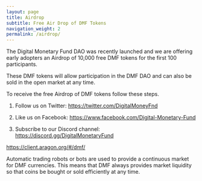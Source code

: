 ```yaml
---
layout: page
title: Airdrop
subtitle: Free Air Drop of DMF Tokens
navigation_weight: 2
permalink: /airdrop/
---
```

                 
The Digital Monetary Fund DAO was recently launched and we are offering early adopters an Airdrop of 10,000 free DMF tokens for the first 100 participants.

These DMF tokens will allow participation in the DMF DAO and can also be sold in the open market at any time.

To receive the free Airdrop of DMF tokens follow these steps.

1) Follow us on Twitter: <a href="https://twitter.com/DigitalMoneyFnd" target="_blank">https://twitter.com/DigitalMoneyFnd</a>

2) Like us on Facebook: <a href="https://www.facebook.com/Digital-Monetary-Fund-111060390635996" target="_blank">https://www.facebook.com/Digital-Monetary-Fund</a>

3) Subscribe to our Discord channel: <a href="https://discord.gg/68QCmgFhgH" target="_blank">https://discord.gg/DigitalMonetaryFund</a>

<a href="https://client.aragon.org/#/dmf/" target="_blank">https://client.aragon.org/#/dmf/</a>

<script id="mcjs">!function(c,h,i,m,p){m=c.createElement(h),p=c.getElementsByTagName(h)[0],m.async=1,m.src=i,p.parentNode.insertBefore(m,p)}(document,"script","https://chimpstatic.com/mcjs-connected/js/users/68f22e6a1901737836bed666f/42c133df662714c2a8f8f5740.js");</script>


Automatic trading robots or bots are used to provide a continuous market for DMF currencies. This means that DMF always provides market liquidity so that coins be bought or sold efficiently at any time.

